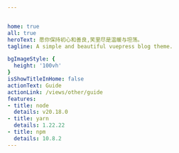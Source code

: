 ```yaml
---


home: true
all: true
heroText: 愿你保持初心和善良,笑里尽是温暖与坦荡。
tagline: A simple and beautiful vuepress blog theme.

bgImageStyle: {
  height: '100vh'
}
isShowTitleInHome: false
actionText: Guide
actionLink: /views/other/guide
features:
- title: node
  details: v20.18.0
- title: yarn
  details: 1.22.22
- title: npm
  details: 10.8.2
---
```


